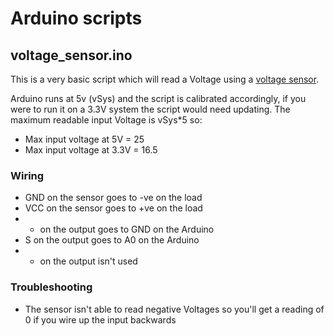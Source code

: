 # Arduino scripts

## voltage_sensor.ino

This is a very basic script which will read a Voltage using a [voltage sensor](https://how2electronics.com/interfacing-0-25v-dc-voltage-sensor-with-arduino/).

Arduino runs at 5v (vSys) and the script is calibrated accordingly, if you were to run it on a 3.3V system the script would need updating. The maximum readable input Voltage is vSys*5 so:

- Max input voltage at 5V = 25
- Max input voltage at 3.3V = 16.5

### Wiring
- GND on the sensor goes to -ve on the load
- VCC on the sensor goes to +ve on the load
- - on the output goes to GND on the Arduino
- S on the output goes to A0 on the Arduino
- + on the output isn't used

### Troubleshooting
- The sensor isn't able to read negative Voltages so you'll get a reading of 0 if you wire up the input backwards

